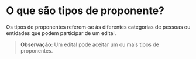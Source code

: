 # O que são tipos de proponente?

Os tipos de proponentes referem-se às diferentes categorias de pessoas ou entidades que podem participar de um edital. 

> **Observação:** Um edital pode aceitar um ou mais tipos de proponentes.
